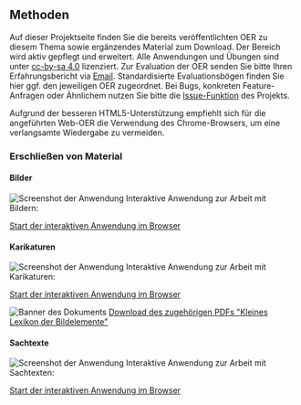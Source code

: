 ## Methoden

Auf dieser Projektseite finden Sie die bereits veröffentlichten OER zu diesem Thema sowie ergänzendes Material zum Download. Der Bereich wird aktiv gepflegt und erweitert. Alle Anwendungen und Übungen sind unter [cc-by-sa 4.0](https://creativecommons.org/licenses/by-sa/4.0/) lizenziert. Zur Evaluation der OER senden Sie bitte Ihren Erfahrungsbericht via [Email](mailto:sebastian.wolf.oer@outlook.de). Standardisierte Evaluationsbögen finden Sie hier ggf. den jeweiligen OER zugeordnet. Bei Bugs, konkreten Feature-Anfragen oder Ähnlichem nutzen Sie bitte die [Issue-Funktion](https://github.com/wissualisierung/geschichte/issues) des Projekts. 

Aufgrund der besseren HTML5-Unterstützung empfiehlt sich für die angeführten Web-OER die Verwendung des Chrome-Browsers, um eine verlangsamte Wiedergabe zu vermeiden.

### Erschließen von Material
#### Bilder
![Screenshot der Anwendung](https://wissualisierung.github.io/geschichte/methoden/assets/bild.png)
Interaktive Anwendung zur Arbeit mit Bildern: 

[Start der interaktiven Anwendung im Browser](https://wissualisierung.github.io/geschichte/methoden/bild/index.html)

#### Karikaturen
![Screenshot der Anwendung](https://wissualisierung.github.io/geschichte/methoden/assets/karikatur.png)
Interaktive Anwendung zur Arbeit mit Karikaturen: 

[Start der interaktiven Anwendung im Browser](https://wissualisierung.github.io/geschichte/methoden/karikatur/index.html)

![Banner des Dokuments](https://wissualisierung.github.io/geschichte/methoden/assets/lexikon.png)
[Download des zugehörigen PDFs "Kleines Lexikon der Bildelemente"](https://wissualisierung.github.io/geschichte/methoden/download/lexikon-bildelemente.pdf)

#### Sachtexte
![Screenshot der Anwendung](https://wissualisierung.github.io/geschichte/methoden/assets/sachtext.png)
Interaktive Anwendung zur Arbeit mit Sachtexten: 

[Start der interaktiven Anwendung im Browser](https://wissualisierung.github.io/geschichte/methoden/sachtext/index.html)

